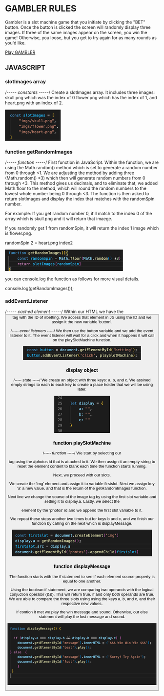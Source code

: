 # GAMBLER RULES
Gambler is a slot machine game that you initiate by clicking the "BET" button. 
Once the button is clicked the screen will randomly display three images. 
If three of the same images appear on the screen, you win the game! Otherwise, you loose, but you get to try again for as many rounds as you'd like. 

<a href="https://migdelina17.github.io/GAMBLER/"> Play GAMBLER</a>

## JAVASCRIPT 

### slotImages array
/*----- constants -----*/
Create a slotImages array. It includes three images: skull.png which was the index of 0
flower.png which has the index of 1,
and heart.png with an index of 2.

![slotImages Array](READMEIMGS/slotImages.array.png)

### function getRandomImages
/*----- function -----*/
First function in JavaScript. Within the function, we are using the Math.random() method which is set to generate a random number from 0 through <1. We are adjusting the method by adding three (Math.random() *3) which then will generate random numbers from 0 through <3. This method gives us decimals, and to eliminate that, we added Math.floor to the method, which will round the random numbers to the lowest whole number being 0 through <3. 
The function is then asked to return slotImages and display the index that matches with the randomSpin number. 

For example: 
If you get random number 0, it'll match to the index 0 of the array which is skull.png and it will return that imaege.

If you randomly get 1 from randomSpin, it will return the index 1 image which is flower.png. 

randomSpin 2 = heart.png index2

![getRandomImages](READMEIMGS/getRandomImages.png)

you can console.log the function as follows for more visual details. 

console.log(getRandomImages()); 

### addEventListener
 /*----- cached element -----*/
Within our HTML we have the <button> tag with the ID of #betting. We access that element in JS using the ID and we assign it the new variable 'button'. 

/*----- event listeners -----*/
We then use the button variable and we add the event listener to it. The event listener will wait for a click and when it happens it will call on the playSlotMachine function. 

![event listener](READMEIMGS/eventlistener.png)

### display object
/*----- state -----*/
We create an object with three keys: a, b, and c. We assined empty strings to each to each key to create a place holder that we will be using later.

![Display Object](READMEIMGS/display-object.png)

### function playSlotMachine
 /*----- function -----*/
We start by selecting our <main> tag using the #photos id that is attached to it. We then assign it an empty string to reset the element content to blank each time the function starts running. 

Next, we proceed with our slots. 

We create the 'img' element and assign it to variable firstslot. Next we assign key 'a' a new value, and that is the return of the getRandomImages function. 

Next line we change the sourse of the image tag by using the first slot variable and setting it to display.a.
Lastly, we select the <main> element by the 'photos' id and we append the first slot variable to it. 

We repeat these steps another two times but for keys b and c, and we finish our function by calling on the next which is displayMessage. 

![Create and assign img element](READMEIMGS/img-element.png)

### function displayMessage 
The function starts with the if statement to see if each element source property is equal to one another. 

Using the boolean if statement, we are comparing two operands with the logical conjuction operator (&&). This will return true, if and only both operands are true. 
We are able to compare the three slots using  using the keys a, b, and c, and their respective new values.
 
 If contion it met we play the win message and sound. Otherwise, our else statement will play the lost message and sound. 

![function displayMessage](READMEIMGS/displayMessage.png)








    

